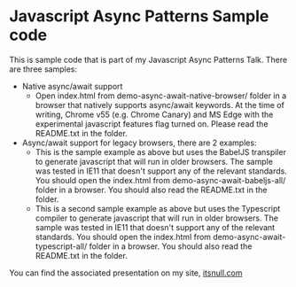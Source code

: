 # Javascript Async Patterns Sample code

This is sample code that is part of my Javascript Async Patterns Talk. There are three samples:

- Native async/await support
    - Open index.html from demo-async-await-native-browser/ folder in a browser that natively supports
    async/await keywords. At the time of writing, Chrome v55 (e.g. Chrome Canary) and
    MS Edge with the experimental javascript features flag turned on. Please read the
    README.txt in the folder.
- Async/await support for legacy browsers, there are 2 examples:
    - This is the sample example as above but uses the BabelJS transpiler to generate
    javascript that will run in older browsers. The sample was tested in IE11 that doesn't
    support any of the relevant standards. You should open the index.html from
    demo-async-await-babeljs-all/ folder in a browser. You should also read the README.txt in the
    folder.
    - This is a second sample example as above but uses the Typescript compiler to generate
    javascript that will run in older browsers. The sample was tested in IE11 that doesn't
    support any of the relevant standards. You should open the index.html from
    demo-async-await-typescript-all/ folder in a browser. You should also read the README.txt in the
    folder.

You can find the associated presentation on my site, <a href="http://itsnull.com/presentations/js-async/">itsnull.com</a>